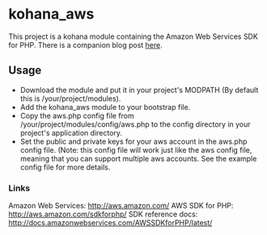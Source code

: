 kohana_aws
==========

This project is a kohana module containing the Amazon Web Services SDK for PHP. There is a companion blog post [here](http://dev.strategystar.net/2012/05/amazon-web-services-and-kohana/).

## Usage ##
* Download the module and put it in your project's MODPATH (By default this is /your/project/modules).
* Add the kohana_aws module to your bootstrap file.
* Copy the aws.php config file from /your/project/modules/config/aws.php to the config directory in your project's application directory.
* Set the public and private keys for your aws account in the aws.php config file. (Note: this config file will work just like the aws config file, meaning that you can support multiple aws accounts. See the example config file for more details.

### Links ###
Amazon Web Services: http://aws.amazon.com/
AWS SDK for PHP: http://aws.amazon.com/sdkforphp/
SDK reference docs: http://docs.amazonwebservices.com/AWSSDKforPHP/latest/